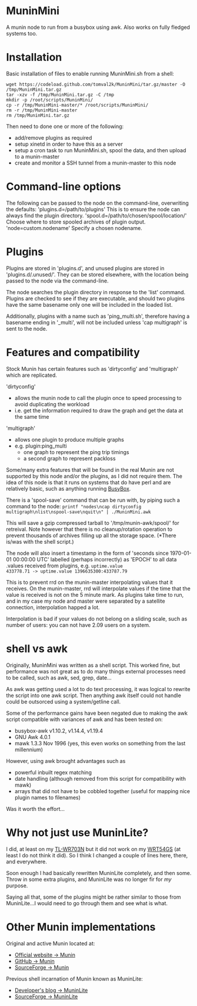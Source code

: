 MuninMini
=========

A munin node to run from a busybox using awk. Also works on fully fledged systems too.


Installation
============

Basic installation of files to enable running MuninMini.sh from a shell:

    wget https://codeload.github.com/tomval2k/MuninMini/tar.gz/master -O /tmp/MuninMini.tar.gz
    tar -xzv -f /tmp/MuninMini.tar.gz -C /tmp
    mkdir -p /root/scripts/MuninMini/
    cp -r /tmp/MuninMini-master/* /root/scripts/MuninMini/
	rm -r /tmp/MuninMini-master
    rm /tmp/MuninMini.tar.gz

Then need to done one or more of the following:
  - add/remove plugins as required
  - setup xinetd in order to have this as a server
  - setup a cron task to run MuninMini.sh, spool the data, and then upload to a munin-master
  - create and monitor a SSH tunnel from a munin-master to this node


Command-line options
====================

The following can be passed to the node on the command-line, overwriting the defaults:
    'plugins.d=/path/to/plugins'
		This is to ensure the node can always find the plugin directory.
    'spool.d=/path/to/chosen/spool/location/'
		Choose where to store spooled archives of plugin output.
    'node=custom.nodename'
		Specify a chosen nodename.


Plugins
=======

Plugins are stored in 'plugins.d', and unused plugins are stored in 'plugins.d/.unused/'. They can be stored elsewhere, with the location being passed to the node via the command-line.

The node searches the plugin directory in response to the 'list' command. Plugins are checked to see if they are executable, and should two plugins have the same basename only one will be included in the loaded list.

Additionally, plugins with a name such as 'ping_multi.sh', therefore having a basename ending in '_multi', will not be included unless 'cap multigraph' is sent to the node.

		
Features and compatibility
==========================

Stock Munin has certain features such as 'dirtyconfig' and 'multigraph' which are replicated.

'dirtyconfig'
  - allows the munin node to call the plugin once to speed processing to avoid duplicating the workload
  - i.e. get the information required to draw the graph and get the data at the same time

'multigraph'
  - allows one plugin to produce multiple graphs
  - e.g. plugin:ping_multi
      - one graph to represent the ping trip timings
      - a second graph to represent packloss


Some/many extra features that will be found in the real Munin are not supported by this node and/or the plugins, as I did not require them. The idea of this node is that it runs on systems that do have perl and are relatively basic, such as anything running <a href="http://www.busybox.net/">BusyBox</a>.


There is a 'spool-save' command that can be run with, by piping such a command to the node: <code>printf "nodes\ncap dirtyconfig multigraph\nlist\nspool-save\nquit\n" | ./MuninMini.awk</code>

This will save a gzip compressed tarball to '/tmp/munin-awk/spool/' for retreival. Note however that there is no cleanup/rotation operation to prevent thousands of archives filling up all the storage space. (*There is/was with the shell script.)


The node will also insert a timestamp in the form of 'seconds since 1970-01-01 00:00:00 UTC' labelled (perhaps incorrectly) as 'EPOCH' to all data .values received from plugins, e.g. <code>uptime.value 433778.71 -> uptime.value 1396635300:433787.79</code>

This is to prevent rrd on the munin-master interpolating values that it receives. On the munin-master, rrd will interpolate values if the time that the value is received is not on the 5 minute mark. As plugins take time to run, and in my case my node and master were separated by a satellite connection, interpolation happed a lot.

Interpolation is bad if your values do not belong on a sliding scale, such as number of users: you can not have 2.09 users on a system.


shell vs awk
============

Originally, MuninMini was written as a shell script. This worked fine, but performance was not great as to do many things external processes need to be called, such as awk, sed, grep, date...

As awk was getting used a lot to do text processing, it was logical to rewrite the script into one awk script. Then anything awk itself could not handle could be outsorced using a system/getline call.

Some of the performance gains have been negated due to making the awk script compatible with variances of awk and has been tested on:
  - busybox-awk v1.10.2, v1.14.4, v1.19.4
  - GNU Awk 4.0.1
  - mawk 1.3.3 Nov 1996 (yes, this even works on something from the last millennium)

However, using awk brought advantages such as
  - powerful inbuilt regex matching
  - date handling (although removed from this script for compatibility with mawk)
  - arrays that did not have to be cobbled together (useful for mapping nice plugin names to filenames)

Was it worth the effort...


Why not just use MuninLite?
===========================

I did, at least on my <a href="http://wiki.openwrt.org/toh/tp-link/tl-wr703n">TL-WR703N</a> but it did not work on my <a href="https://en.wikipedia.org/wiki/Linksys_WRT54G_series">WRT54GS</a> (at least I do not think it did). So I think I changed a couple of lines here, there, and everywhere.

Soon enough I had basically rewritten MuninLite completely, and then some. Throw in some extra plugins, and MuninLite was no longer fir for <i>my</i> purpose.

Saying all that, some of the plugins might be rather similar to those from MuninLite...I would need to go through them and see what is what.


Other Munin implementations
===========================

Original and active Munin located at:
  - <a href="http://munin-monitoring.org/">Official website -> Munin</a>
  - <a href="https://github.com/munin-monitoring/munin">GitHub -> Munin</a>
  - <a href="http://sourceforge.net/projects/munin/">SourceForge -> Munin</a>

Previous shell incarnation of Munin known as MuninLite:
  - <a href="http://runesk.blogspot.co.uk/2009/03/muninlite-included-in-openwrt-and-new.html">Developer's blog -> MuninLite</a>
  - <a href="http://sourceforge.net/projects/muninlite/">SourceForge -> MuninLite</a>

